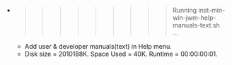 * >>>>>>>>> Running inst-min-win-jwm-help-manuals-text.sh ...
  * Add user & developer manuals(text) in Help menu.
  * Disk size = 2010188K. Space Used = 40K. Runtime = 00:00:00:01.
